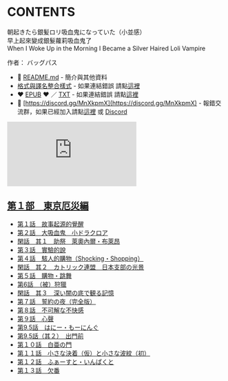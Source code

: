 # CONTENTS

朝起きたら銀髪ロリ吸血鬼になっていた（小並感）  
早上起來變成銀髮蘿莉吸血鬼了  
When I Woke Up in the Morning I Became a Silver Haired Loli Vampire  

作者： バッグパス  



- :closed_book: [README.md](README.md) - 簡介與其他資料
- [格式與譯名整合樣式](https://github.com/bluelovers/node-novel/blob/master/lib/locales/%E6%9C%9D%E8%B5%B7%E3%81%8D%E3%81%9F%E3%82%89%E9%8A%80%E9%AB%AA%E3%83%AD%E3%83%AA%E5%90%B8%E8%A1%80%E9%AC%BC%E3%81%AB%E3%81%AA%E3%81%A3%E3%81%A6%E3%81%84%E3%81%9F%EF%BC%88%E5%B0%8F%E4%B8%A6%E6%84%9F%EF%BC%89.ts) - 如果連結錯誤 請點[這裡](https://github.com/bluelovers/node-novel/blob/master/lib/locales/)
-  :heart: [EPUB](https://gitlab.com/demonovel/epub-txt/blob/master/ts/%E6%97%A9%E4%B8%8A%E8%B5%B7%E4%BE%86%E8%AE%8A%E6%88%90%E9%8A%80%E9%AB%AE%E8%98%BF%E8%8E%89%E5%90%B8%E8%A1%80%E9%AC%BC%E4%BA%86.epub) :heart:  ／ [TXT](https://gitlab.com/demonovel/epub-txt/blob/master/ts/out/%E6%97%A9%E4%B8%8A%E8%B5%B7%E4%BE%86%E8%AE%8A%E6%88%90%E9%8A%80%E9%AB%AE%E8%98%BF%E8%8E%89%E5%90%B8%E8%A1%80%E9%AC%BC%E4%BA%86.out.txt) - 如果連結錯誤 請點[這裡](https://gitlab.com/demonovel/epub-txt/blob/master/ts/)
- :mega: [https://discord.gg/MnXkpmX](https://discord.gg/MnXkpmX) - 報錯交流群，如果已經加入請點[這裡](https://discordapp.com/channels/467794087769014273/467794088285175809) 或 [Discord](https://discordapp.com/channels/@me)


![導航目錄](https://chart.apis.google.com/chart?cht=qr&chs=150x150&chl=https://gitlab.com/novel-group/txt-source/blob/master/ts/朝起きたら銀髪ロリ吸血鬼になっていた（小並感）/導航目錄.md "導航目錄")




## [第１部　東京厄災編](00000_%E7%AC%AC%EF%BC%91%E9%83%A8%E3%80%80%E6%9D%B1%E4%BA%AC%E5%8E%84%E7%81%BD%E7%B7%A8)

- [第１話　故事起源的覺醒](00000_%E7%AC%AC%EF%BC%91%E9%83%A8%E3%80%80%E6%9D%B1%E4%BA%AC%E5%8E%84%E7%81%BD%E7%B7%A8/00010_%E7%AC%AC%EF%BC%91%E8%A9%B1%E3%80%80%E6%95%85%E4%BA%8B%E8%B5%B7%E6%BA%90%E7%9A%84%E8%A6%BA%E9%86%92.txt)
- [第２話　大吸血鬼　小ドラクロア](00000_%E7%AC%AC%EF%BC%91%E9%83%A8%E3%80%80%E6%9D%B1%E4%BA%AC%E5%8E%84%E7%81%BD%E7%B7%A8/00020_%E7%AC%AC%EF%BC%92%E8%A9%B1%E3%80%80%E5%A4%A7%E5%90%B8%E8%A1%80%E9%AC%BC%E3%80%80%E5%B0%8F%E3%83%89%E3%83%A9%E3%82%AF%E3%83%AD%E3%82%A2.txt)
- [閑話　其１　助祭　萊奧內爾・布萊昂](00000_%E7%AC%AC%EF%BC%91%E9%83%A8%E3%80%80%E6%9D%B1%E4%BA%AC%E5%8E%84%E7%81%BD%E7%B7%A8/00030_%E9%96%91%E8%A9%B1%E3%80%80%E5%85%B6%EF%BC%91%E3%80%80%E5%8A%A9%E7%A5%AD%E3%80%80%E8%90%8A%E5%A5%A7%E5%85%A7%E7%88%BE%E3%83%BB%E5%B8%83%E8%90%8A%E6%98%82.txt)
- [第３話　實驗的說](00000_%E7%AC%AC%EF%BC%91%E9%83%A8%E3%80%80%E6%9D%B1%E4%BA%AC%E5%8E%84%E7%81%BD%E7%B7%A8/00040_%E7%AC%AC%EF%BC%93%E8%A9%B1%E3%80%80%E5%AF%A6%E9%A9%97%E7%9A%84%E8%AA%AA.txt)
- [第４話　駭人的購物（Shocking・Shopping）](00000_%E7%AC%AC%EF%BC%91%E9%83%A8%E3%80%80%E6%9D%B1%E4%BA%AC%E5%8E%84%E7%81%BD%E7%B7%A8/00050_%E7%AC%AC%EF%BC%94%E8%A9%B1%E3%80%80%E9%A7%AD%E4%BA%BA%E7%9A%84%E8%B3%BC%E7%89%A9%EF%BC%88Shocking%E3%83%BBShopping%EF%BC%89.txt)
- [閑話　其２　カトリック連盟　日本支部の光景](00000_%E7%AC%AC%EF%BC%91%E9%83%A8%E3%80%80%E6%9D%B1%E4%BA%AC%E5%8E%84%E7%81%BD%E7%B7%A8/00060_%E9%96%91%E8%A9%B1%E3%80%80%E5%85%B6%EF%BC%92%E3%80%80%E3%82%AB%E3%83%88%E3%83%AA%E3%83%83%E3%82%AF%E9%80%A3%E7%9B%9F%E3%80%80%E6%97%A5%E6%9C%AC%E6%94%AF%E9%83%A8%E3%81%AE%E5%85%89%E6%99%AF.txt)
- [第５話　購物・跳舞](00000_%E7%AC%AC%EF%BC%91%E9%83%A8%E3%80%80%E6%9D%B1%E4%BA%AC%E5%8E%84%E7%81%BD%E7%B7%A8/00070_%E7%AC%AC%EF%BC%95%E8%A9%B1%E3%80%80%E8%B3%BC%E7%89%A9%E3%83%BB%E8%B7%B3%E8%88%9E.txt)
- [第6話　（被）狩獵](00000_%E7%AC%AC%EF%BC%91%E9%83%A8%E3%80%80%E6%9D%B1%E4%BA%AC%E5%8E%84%E7%81%BD%E7%B7%A8/00080_%E7%AC%AC6%E8%A9%B1%E3%80%80%EF%BC%88%E8%A2%AB%EF%BC%89%E7%8B%A9%E7%8D%B5.txt)
- [閑話　其３　深い闇の底で観る記憶](00000_%E7%AC%AC%EF%BC%91%E9%83%A8%E3%80%80%E6%9D%B1%E4%BA%AC%E5%8E%84%E7%81%BD%E7%B7%A8/00090_%E9%96%91%E8%A9%B1%E3%80%80%E5%85%B6%EF%BC%93%E3%80%80%E6%B7%B1%E3%81%84%E9%97%87%E3%81%AE%E5%BA%95%E3%81%A7%E8%A6%B3%E3%82%8B%E8%A8%98%E6%86%B6.txt)
- [第７話　誓約の夜（完全版）](00000_%E7%AC%AC%EF%BC%91%E9%83%A8%E3%80%80%E6%9D%B1%E4%BA%AC%E5%8E%84%E7%81%BD%E7%B7%A8/00100_%E7%AC%AC%EF%BC%97%E8%A9%B1%E3%80%80%E8%AA%93%E7%B4%84%E3%81%AE%E5%A4%9C%EF%BC%88%E5%AE%8C%E5%85%A8%E7%89%88%EF%BC%89.txt)
- [第８話　不可解な不快感](00000_%E7%AC%AC%EF%BC%91%E9%83%A8%E3%80%80%E6%9D%B1%E4%BA%AC%E5%8E%84%E7%81%BD%E7%B7%A8/00110_%E7%AC%AC%EF%BC%98%E8%A9%B1%E3%80%80%E4%B8%8D%E5%8F%AF%E8%A7%A3%E3%81%AA%E4%B8%8D%E5%BF%AB%E6%84%9F.txt)
- [第９話　心聲](00000_%E7%AC%AC%EF%BC%91%E9%83%A8%E3%80%80%E6%9D%B1%E4%BA%AC%E5%8E%84%E7%81%BD%E7%B7%A8/00120_%E7%AC%AC%EF%BC%99%E8%A9%B1%E3%80%80%E5%BF%83%E8%81%B2.txt)
- [第9.5話　はにー・もーにんぐ](00000_%E7%AC%AC%EF%BC%91%E9%83%A8%E3%80%80%E6%9D%B1%E4%BA%AC%E5%8E%84%E7%81%BD%E7%B7%A8/00130_%E7%AC%AC9.5%E8%A9%B1%E3%80%80%E3%81%AF%E3%81%AB%E3%83%BC%E3%83%BB%E3%82%82%E3%83%BC%E3%81%AB%E3%82%93%E3%81%90.txt)
- [第9.5話（其２）　出門前](00000_%E7%AC%AC%EF%BC%91%E9%83%A8%E3%80%80%E6%9D%B1%E4%BA%AC%E5%8E%84%E7%81%BD%E7%B7%A8/00140_%E7%AC%AC9.5%E8%A9%B1%EF%BC%88%E5%85%B6%EF%BC%92%EF%BC%89%E3%80%80%E5%87%BA%E9%96%80%E5%89%8D.txt)
- [第１０話　白亜の門](00000_%E7%AC%AC%EF%BC%91%E9%83%A8%E3%80%80%E6%9D%B1%E4%BA%AC%E5%8E%84%E7%81%BD%E7%B7%A8/00150_%E7%AC%AC%EF%BC%91%EF%BC%90%E8%A9%B1%E3%80%80%E7%99%BD%E4%BA%9C%E3%81%AE%E9%96%80.txt)
- [第１１話　小さな決着（仮）と小さな波紋（初）](00000_%E7%AC%AC%EF%BC%91%E9%83%A8%E3%80%80%E6%9D%B1%E4%BA%AC%E5%8E%84%E7%81%BD%E7%B7%A8/00160_%E7%AC%AC%EF%BC%91%EF%BC%91%E8%A9%B1%E3%80%80%E5%B0%8F%E3%81%95%E3%81%AA%E6%B1%BA%E7%9D%80%EF%BC%88%E4%BB%AE%EF%BC%89%E3%81%A8%E5%B0%8F%E3%81%95%E3%81%AA%E6%B3%A2%E7%B4%8B%EF%BC%88%E5%88%9D%EF%BC%89.txt)
- [第１２話　ふぁーすと・いんぱくと](00000_%E7%AC%AC%EF%BC%91%E9%83%A8%E3%80%80%E6%9D%B1%E4%BA%AC%E5%8E%84%E7%81%BD%E7%B7%A8/00170_%E7%AC%AC%EF%BC%91%EF%BC%92%E8%A9%B1%E3%80%80%E3%81%B5%E3%81%81%E3%83%BC%E3%81%99%E3%81%A8%E3%83%BB%E3%81%84%E3%82%93%E3%81%B1%E3%81%8F%E3%81%A8.txt)
- [第１３話　欠番](00000_%E7%AC%AC%EF%BC%91%E9%83%A8%E3%80%80%E6%9D%B1%E4%BA%AC%E5%8E%84%E7%81%BD%E7%B7%A8/00180_%E7%AC%AC%EF%BC%91%EF%BC%93%E8%A9%B1%E3%80%80%E6%AC%A0%E7%95%AA.txt)

